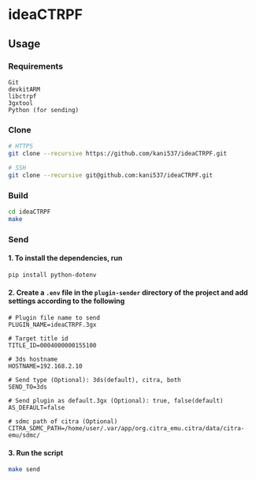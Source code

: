 # ideaCTRPF

## Usage

### Requirements

```
Git
devkitARM
libctrpf
3gxtool
Python (for sending)
```

### Clone

```bash
# HTTPS
git clone --recursive https://github.com/kani537/ideaCTRPF.git

# SSH
git clone --recursive git@github.com:kani537/ideaCTRPF.git
```

### Build

```bash
cd ideaCTRPF
make
```

### Send

#### 1. To install the dependencies, run

```bash
pip install python-dotenv
```

#### 2. Create a `.env` file in the `plugin-sender` directory of the project and add settings according to the following
```
# Plugin file name to send
PLUGIN_NAME=ideaCTRPF.3gx

# Target title id
TITLE_ID=0004000000155100

# 3ds hostname
HOSTNAME=192.168.2.10

# Send type (Optional): 3ds(default), citra, both
SEND_TO=3ds

# Send plugin as default.3gx (Optional): true, false(default)
AS_DEFAULT=false

# sdmc path of citra (Optional)
CITRA_SDMC_PATH=/home/user/.var/app/org.citra_emu.citra/data/citra-emu/sdmc/
```

#### 3. Run the script

```bash
make send
```
